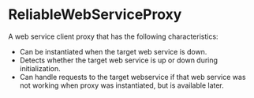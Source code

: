ReliableWebServiceProxy
=======================

A web service client proxy that has the following characteristics:
- Can be instantiated when the target web service is down.
- Detects whether the target web service is up or down during initialization.
- Can handle requests to the target webservice if that web service was not working when proxy was instantiated, but is available later.
